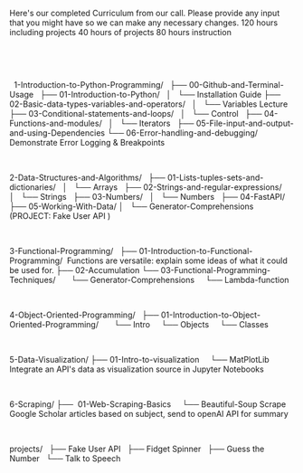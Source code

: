 Here's our completed Curriculum from our call. Please provide any input that you might have so we can make any necessary changes.
120 hours including projects
40 hours of projects
80 hours instruction

 

 

  1-Introduction-to-Python-Programming/  
├── 00-Github-and-Terminal-Usage  
├── 01-Introduction-to-Python/  
│   └── Installation Guide
├── 02-Basic-data-types-variables-and-operators/  
│   └── Variables Lecture
├── 03-Conditional-statements-and-loops/  
│   └── Control  
├── 04-Functions-and-modules/  
│   └── Iterators  
├── 05-File-input-and-output-and-using-Dependencies
└── 06-Error-handling-and-debugging/  
Demonstrate Error Logging & Breakpoints

 

2-Data-Structures-and-Algorithms/  
├── 01-Lists-tuples-sets-and-dictionaries/  
│   └── Arrays  
├── 02-Strings-and-regular-expressions/  
│   └── Strings  
├── 03-Numbers/  
│   └── Numbers  
├── 04-FastAPI/  
├── 05-Working-With-Data/
│   └── Generator-Comprehensions  (PROJECT: Fake User API )

 

3-Functional-Programming/  
├── 01-Introduction-to-Functional-Programming/ 
Functions are versatile: explain some ideas of what it could be used for.
├── 02-Accumulation
└── 03-Functional-Programming-Techniques/  
    └── Generator-Comprehensions
    └── Lambda-function

 

4-Object-Oriented-Programming/  
├── 01-Introduction-to-Object-Oriented-Programming/  
    └── Intro
    └── Objects
    └── Classes  

 

5-Data-Visualization/
├── 01-Intro-to-visualization
    └── MatPlotLib
Integrate an API's data as visualization source in Jupyter Notebooks

 

6-Scraping/
├──  01-Web-Scraping-Basics
    └── Beautiful-Soup
Scrape Google Scholar articles based on subject, send to openAI API for summary

 

projects/  
├── Fake User API  
├── Fidget Spinner  
├── Guess the Number  
└── Talk to Speech  